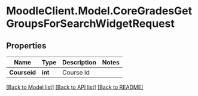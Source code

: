 # MoodleClient.Model.CoreGradesGetGroupsForSearchWidgetRequest

## Properties

Name | Type | Description | Notes
------------ | ------------- | ------------- | -------------
**Courseid** | **int** | Course Id | 

[[Back to Model list]](../README.md#documentation-for-models) [[Back to API list]](../README.md#documentation-for-api-endpoints) [[Back to README]](../README.md)

